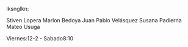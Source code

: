 lksnglkn:

Stiven Lopera
Marlon Bedoya
Juan Pablo Velásquez
Susana Padierna
Mateo  Usuga

Viernes:12-2 - Sabado8:10
